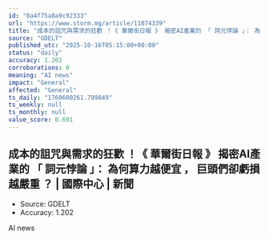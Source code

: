 ```yaml
---
id: "0a4f75a8a9c92333"
url: "https://www.storm.mg/article/11074339"
title: "成本的詛咒與需求的狂歡 ！《 華爾街日報 》 揭密AI產業的 「 詞元悖論 」： 為何算力越便宜 ， 巨頭們卻虧損越嚴重 ？ | 國際中心 | 新聞"
source: "GDELT"
published_utc: "2025-10-16T05:15:00+00:00"
status: "daily"
accuracy: 1.202
corroborations: 0
meaning: "AI news"
impact: "General"
affected: "General"
ts_daily: "1760600261.799849"
ts_weekly: null
ts_monthly: null
value_score: 0.691
---
```

## 成本的詛咒與需求的狂歡 ！《 華爾街日報 》 揭密AI產業的 「 詞元悖論 」： 為何算力越便宜 ， 巨頭們卻虧損越嚴重 ？ | 國際中心 | 新聞

- Source: GDELT
- Accuracy: 1.202

AI news
